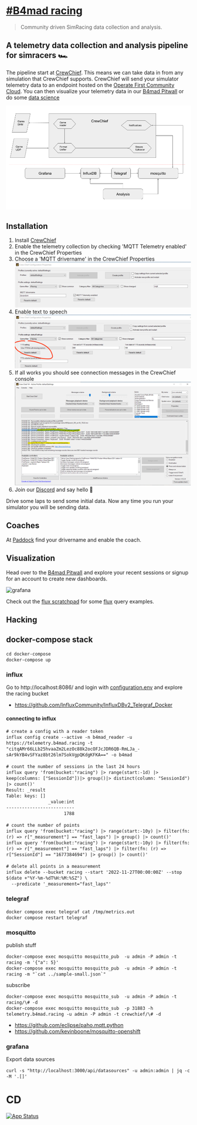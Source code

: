 # [#B4mad racing](https://b4mad.racing)

> Community driven SimRacing data collection and analysis.

## A telemetry data collection and analysis pipeline for simracers :racing_car:

The pipeline start at [CrewChief](https://thecrewchief.org/).
This means we can take data in from any simulation that CrewChief supports.
CrewChief will send your simulator telemetry data to an endpoint hosted on the [Operate First Community Cloud](https://www.operate-first.cloud).
You can then visualize your telemetry data in our [B4mad Pitwall](https://pitwall.b4mad.racing/)
or do some [data science](ai/)

![architecture](docs/architecture.png)

## Installation

1. Install [CrewChief](https://thecrewchief.org/)
2. Enable the telemetry collection by checking 'MQTT Telemetry enabled' in the CrewChief Properties
3. Choose a 'MQTT drivername' in the CrewChief Properties ![cc_settings_mqtt](docs/cc_settings_mqtt.png)
4. Enable text to speech ![cc_settings_tts](docs/cc_settings_tts.png)
5. If all works you should see connection messages in the CrewChief console ![cc_log](docs/cc_log.png)
6. Join our [Discord](https://discord.com/invite/MaUQuSGSbJ) and say hello :wave:

Drive some laps to send some initial data. Now any time you run your simulator you will be sending data.

## Coaches

At [Paddock](https://paddock.b4mad.racing) find your drivername and enable the coach.

## Visualization

Head over to the [B4mad Pitwall](https://pitwall.b4mad.racing) and explore your
recent sessions or signup for an account to create new dashboards.

![grafana](docs/grafana.png)

Check out the [flux scratchpad](flux/SCRATCH.flux) for some
[flux](https://docs.influxdata.com/flux/v0.x/) query examples.

## Hacking

## docker-compose stack

```shell
cd docker-compose
docker-compose up
```

### influx

Go to http://localhost:8086/ and login with [configuration.env](docker-compose/configuration.env)
and explore the racing bucket

- https://github.com/InfluxCommunity/InfluxDBv2_Telegraf_Docker

#### connecting to influx

```shell
# create a config with a reader token
influx config create --active -n b4mad_reader -u https://telemetry.b4mad.racing -t "citqAMr66LLb25hvaaZm2LezOc88k2ocOFJcJDR6QB-RmLJa_-sAr9kYB4vSFYaz8bt26lm7SokVgpQKdgKFKA==" -o b4mad

# count the number of sessions in the last 24 hours
influx query 'from(bucket:"racing") |> range(start:-1d) |> keep(columns: ["SessionId"])|> group()|> distinct(column: "SessionId") |> count()'
Result: _result
Table: keys: []
                _value:int
--------------------------
                      1788

# count the number of points
influx query 'from(bucket:"racing") |> range(start:-10y) |> filter(fn: (r) => r["_measurement"] == "fast_laps") |> group() |> count()'
influx query 'from(bucket:"racing") |> range(start:-10y) |> filter(fn: (r) => r["_measurement"] == "fast_laps") |> filter(fn: (r) => r["SessionId"] == "1677384694") |> group() |> count()'

# delete all points in a measurement
influx delete --bucket racing --start '2022-11-27T00:00:00Z' --stop $(date +"%Y-%m-%dT%H:%M:%SZ") \
  --predicate '_measurement="fast_laps"'
```

### telegraf

```shell
docker compose exec telegraf cat /tmp/metrics.out
docker compose restart telegraf
```

### mosquitto

publish stuff

```shell
docker-compose exec mosquitto mosquitto_pub  -u admin -P admin -t racing -m '{"a": 5}'
docker-compose exec mosquitto mosquitto_pub  -u admin -P admin -t racing -m "`cat ../sample-small.json`"
```

subscribe

```shell
docker-compose exec mosquitto mosquitto_sub  -u admin -P admin -t racing/\# -d
docker-compose exec mosquitto mosquitto_sub  -p 31883 -h telemetry.b4mad.racing -u admin -P admin -t crewchief/\# -d
```

- <https://github.com/eclipse/paho.mqtt.python>
- <https://github.com/kevinboone/mosquitto-openshift>

### grafana

Export data sources

```shell
curl -s "http://localhost:3000/api/datasources" -u admin:admin | jq -c -M '.[]'
```

# CD

[![App Status](https://argocd.operate-first.cloud/api/badge?name=racing-smaug&revision=true)](https://argocd.operate-first.cloud/applications/racing-smaug)
